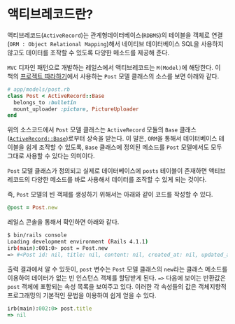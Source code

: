# 액티브레코드란?

액티브레코드(`ActiveRecord`)는 관계형데이터베이스(`RDBMS`)의 테이블을 객체로 연결(`ORM : Object Relational Mapping`)해서 네이티브 데이터베이스 SQL을 사용하지 않고도 데이터를 조작할 수 있도록 다양한 메소드를 제공해 준다.

`MVC` 디자인 패턴으로 개발하는 레일스에서 액티브레코드는 `M(Model)`에 해당한다. 이 책의 [프로젝트 따라하기](/contents/walkthrough/start.md)에서 사용하는 `Post` 모델 클래스의 소스를 보면 아래와 같다.

```ruby
# app/models/post.rb
class Post < ActiveRecord::Base
  belongs_to :bulletin
  mount_uploader :picture, PictureUploader
end
```

위의 소스코드에서 `Post` 모델 클래스는 `ActiveRecord` 모듈의 `Base` 클래스([`ActiveRecord::Base`](http://api.rubyonrails.org/files/activerecord/README_rdoc.html))로부터 상속을 받는다. 이 말은, `ORM`을 통해서 데이터베이스 테이블을 쉽게 조작할 수 있도록, `Base` 클래스에  정의된 메소드를 `Post` 모델에서도 모두 그대로 사용할 수 있다는 의미이다.

`Post` 모델 클래스가 정의되고 실제로 데이터베이스에 `posts` 테이블이 존재하면 액티브레코드의 다양한 메소드를 바로 사용해서 데이터를 조작할 수 있게 되는 것이다.

즉, `Post` 모델의 빈 객체를 생성하기 위해서는 아래와 같이 코드를 작성할 수 있다.

```ruby
@post = Post.new
```

레일스 콘솔을 통해서 확인하면 아래와 같다.

```bash
$ bin/rails console
Loading development environment (Rails 4.1.1)
irb(main):001:0> post = Post.new
=> #<Post id: nil, title: nil, content: nil, created_at: nil, updated_at: nil, bulletin_id: nil, picture: nil>
```

출력 결과에서 알 수 있듯이, `post` 변수는 `Post` 모델 클래스의 `new`라는 클래스 메소드를 이용하여 데이터가 없는 빈 인스턴스 객체를 할당받게 된다. `=>` 다음에 보이는 반환값은 `post` 객체에 포함되는 속성 목록을 보여주고 있다. 이러한 각 속성들의 값은 객체지향적 프로그래밍의 기본적인 문법을 이용하여 쉽게 얻을 수 있다.

```ruby
irb(main):002:0> post.title
=> nil
```









